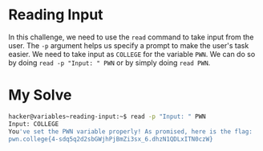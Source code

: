 # Reading Input
In this challenge, we need to use the `read` command to take input from the user. The `-p` argument helps us specify a prompt to make the user's task easier. We need to take input as `COLLEGE` for the variable `PWN`. We can do so by doing `read -p "Input: " PWN` or by simply doing `read PWN`.

# My Solve
```bash
hacker@variables~reading-input:~$ read -p "Input: " PWN
Input: COLLEGE
You've set the PWN variable properly! As promised, here is the flag:
pwn.college{4-sdq5q2d2sbGWjhPjBmZi3sx_6.dhzN1QDLxITN0czW}
